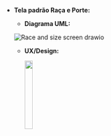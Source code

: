 - **Tela padrão Raça e Porte:**
    - **Diagrama UML:**

  ![Race and size screen drawio](https://github.com/PetJournal/petjournal.android/assets/63371272/d48c71bf-445e-4417-9839-d64d2d6cde4d)

    - **UX/Design:**

        <img src="https://github.com/PetJournal/petjournal.android/assets/63371272/ebc57878-12c1-456f-bbf0-debfcaea6b23" width="20.0%">